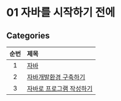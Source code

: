 # 01 자바를 시작하기 전에

## Categories

| 순번 | 제목                                                                                                                                                                                                                                                                                                                                        |
| :--: | :------------------------------------------------------------------------------------------------------------------------------------------------------------------------------------------------------------------------------------------------------------------------------------------------------------------------------------------ |
|  1   | [자바](https://github.com/0xe82de/Study/blob/main/Java/%EC%9E%90%EB%B0%94%EC%9D%98%20%EC%A0%95%EC%84%9D/01%20%EC%9E%90%EB%B0%94%EB%A5%BC%20%EC%8B%9C%EC%9E%91%ED%95%98%EA%B8%B0%20%EC%A0%84%EC%97%90/1.%20%EC%9E%90%EB%B0%94.md)                                                                                                            |
|  2   | [자바개발환경 구축하기](https://github.com/0xe82de/Study/blob/main/Java/%EC%9E%90%EB%B0%94%EC%9D%98%20%EC%A0%95%EC%84%9D/01%20%EC%9E%90%EB%B0%94%EB%A5%BC%20%EC%8B%9C%EC%9E%91%ED%95%98%EA%B8%B0%20%EC%A0%84%EC%97%90/2.%20%EC%9E%90%EB%B0%94%EA%B0%9C%EB%B0%9C%ED%99%98%EA%B2%BD%20%EA%B5%AC%EC%B6%95%ED%95%98%EA%B8%B0.md)                |
|  3   | [자바로 프로그램 작성하기](https://github.com/0xe82de/Study/blob/main/Java/%EC%9E%90%EB%B0%94%EC%9D%98%20%EC%A0%95%EC%84%9D/01%20%EC%9E%90%EB%B0%94%EB%A5%BC%20%EC%8B%9C%EC%9E%91%ED%95%98%EA%B8%B0%20%EC%A0%84%EC%97%90/3.%20%EC%9E%90%EB%B0%94%EB%A1%9C%20%ED%94%84%EB%A1%9C%EA%B7%B8%EB%9E%A8%20%EC%9E%91%EC%84%B1%ED%95%98%EA%B8%B0.md) |
